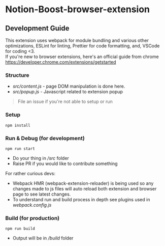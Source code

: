 # Notion-Boost-browser-extension

## Development Guide

This extension uses webpack for module bundling and various other optimizations, ESLint for linting, Prettier for code formatting, and, VSCode for coding <3.  
If you're new to browser extensions, here's an official guide from chrome https://developer.chrome.com/extensions/getstarted

### Structure

- _src/content.js_ - page DOM manipulation is done here.
- _src/popup.js_ - Javascript related to extension popup

> File an issue if you're not able to setup or run

### Setup

`npm install`

### Run & Debug (for development)

`npm run start`

- Do your thing in _/src_ folder
- Raise PR if you would like to contribute something

For rather curious devs:

- Webpack HMR (webpack-extension-reloader) is being used so any changes made to js files will auto reload both extension and browser page to see latest changes.
- To understand run and build process in depth see plugins used in _webpack.config.js_

### Build (for production)

`npm run build`

- Output will be in _/build_ folder
